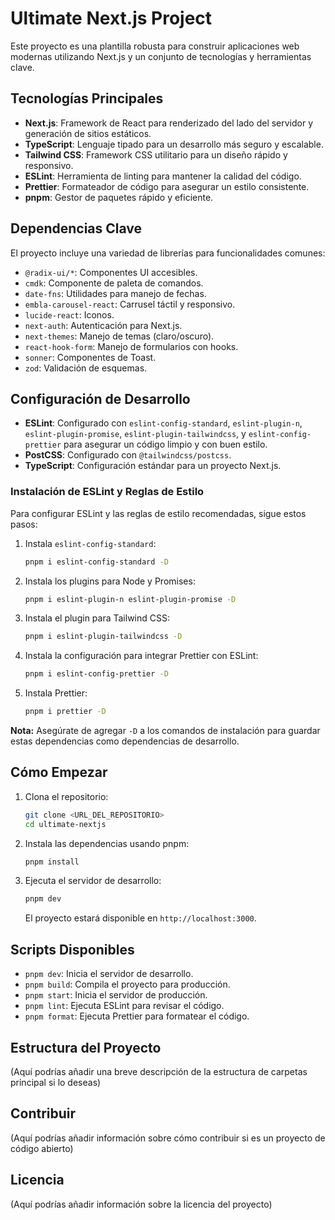 # Ultimate Next.js Project

Este proyecto es una plantilla robusta para construir aplicaciones web modernas utilizando Next.js y un conjunto de tecnologías y herramientas clave.

## Tecnologías Principales

- **Next.js**: Framework de React para renderizado del lado del servidor y generación de sitios estáticos.
- **TypeScript**: Lenguaje tipado para un desarrollo más seguro y escalable.
- **Tailwind CSS**: Framework CSS utilitario para un diseño rápido y responsivo.
- **ESLint**: Herramienta de linting para mantener la calidad del código.
- **Prettier**: Formateador de código para asegurar un estilo consistente.
- **pnpm**: Gestor de paquetes rápido y eficiente.

## Dependencias Clave

El proyecto incluye una variedad de librerías para funcionalidades comunes:

- `@radix-ui/*`: Componentes UI accesibles.
- `cmdk`: Componente de paleta de comandos.
- `date-fns`: Utilidades para manejo de fechas.
- `embla-carousel-react`: Carrusel táctil y responsivo.
- `lucide-react`: Iconos.
- `next-auth`: Autenticación para Next.js.
- `next-themes`: Manejo de temas (claro/oscuro).
- `react-hook-form`: Manejo de formularios con hooks.
- `sonner`: Componentes de Toast.
- `zod`: Validación de esquemas.

## Configuración de Desarrollo

- **ESLint**: Configurado con `eslint-config-standard`, `eslint-plugin-n`, `eslint-plugin-promise`, `eslint-plugin-tailwindcss`, y `eslint-config-prettier` para asegurar un código limpio y con buen estilo.
- **PostCSS**: Configurado con `@tailwindcss/postcss`.
- **TypeScript**: Configuración estándar para un proyecto Next.js.

### Instalación de ESLint y Reglas de Estilo

Para configurar ESLint y las reglas de estilo recomendadas, sigue estos pasos:

1.  Instala `eslint-config-standard`:

    ```bash
    pnpm i eslint-config-standard -D
    ```

2.  Instala los plugins para Node y Promises:

    ```bash
    pnpm i eslint-plugin-n eslint-plugin-promise -D
    ```

3.  Instala el plugin para Tailwind CSS:

    ```bash
    pnpm i eslint-plugin-tailwindcss -D
    ```

4.  Instala la configuración para integrar Prettier con ESLint:

    ```bash
    pnpm i eslint-config-prettier -D
    ```

5.  Instala Prettier:

    ```bash
    pnpm i prettier -D
    ```

**Nota:** Asegúrate de agregar `-D` a los comandos de instalación para guardar estas dependencias como dependencias de desarrollo.

## Cómo Empezar

1.  Clona el repositorio:

    ```bash
    git clone <URL_DEL_REPOSITORIO>
    cd ultimate-nextjs
    ```

2.  Instala las dependencias usando pnpm:

    ```bash
    pnpm install
    ```

3.  Ejecuta el servidor de desarrollo:

    ```bash
    pnpm dev
    ```

    El proyecto estará disponible en `http://localhost:3000`.

## Scripts Disponibles

- `pnpm dev`: Inicia el servidor de desarrollo.
- `pnpm build`: Compila el proyecto para producción.
- `pnpm start`: Inicia el servidor de producción.
- `pnpm lint`: Ejecuta ESLint para revisar el código.
- `pnpm format`: Ejecuta Prettier para formatear el código.

## Estructura del Proyecto

(Aquí podrías añadir una breve descripción de la estructura de carpetas principal si lo deseas)

## Contribuir

(Aquí podrías añadir información sobre cómo contribuir si es un proyecto de código abierto)

## Licencia

(Aquí podrías añadir información sobre la licencia del proyecto)
